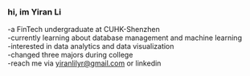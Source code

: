 ### hi, im Yiran Li

<!--
**YiranLi-github/YiranLi-github** is a ✨ _special_ ✨ repository because its `README.md` (this file) appears on your GitHub profile.

Here are some ideas to get you started:

- 🔭 I’m currently working on ...
- 🌱 I’m currently learning ...
- 👯 I’m looking to collaborate on ...
- 🤔 I’m looking for help with ...
- 💬 Ask me about ...
- 📫 How to reach me: ...
- 😄 Pronouns: ...
- ⚡ Fun fact: ...
-->

-a FinTech undergraduate at CUHK-Shenzhen
<br>-currently learning about database management and machine learning 
<br>-interested in data analytics and data visualization
<br>-changed three majors during college
<br>-reach me via yiranlilyr@gmail.com or linkedin
